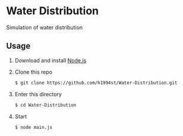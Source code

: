 Water Distribution
======

Simulation of water distribution

## Usage

1. Download and install [Node.js](http://nodejs.org/)

2. Clone this repo

	```bash
	$ git clone https://github.com/h1994st/Water-Distribution.git
	```

3. Enter this directory

	```bash
	$ cd Water-Distribution
	```

4. Start

	```bash
	$ node main.js
	```
